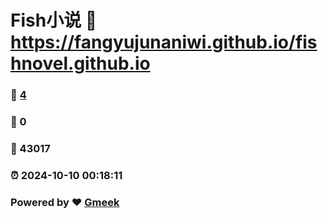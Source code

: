 # Fish小说 :link: https://fangyujunaniwi.github.io/fishnovel.github.io 
### :page_facing_up: [4](https://fangyujunaniwi.github.io/fishnovel.github.io/tag.html) 
### :speech_balloon: 0 
### :hibiscus: 43017 
### :alarm_clock: 2024-10-10 00:18:11 
### Powered by :heart: [Gmeek](https://github.com/Meekdai/Gmeek)
